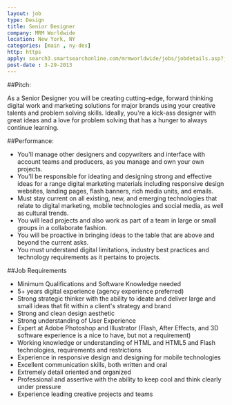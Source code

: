 ```yaml
---
layout: job
type: Design
title: Senior Designer
company: MRM Worldwide
location: New York, NY
categories: [main , ny-des]
http: https
apply: search3.smartsearchonline.com/mrmworldwide/jobs/jobdetails.asp?job_number=591&sourcename=Indeed
post-date : 3-29-2013
---
```


##Pitch:

As a Senior Designer you will be creating cutting-edge, forward thinking digital work and marketing solutions for major brands using your creative talents and problem solving skills. Ideally, you're a kick-ass designer with great ideas and a love for problem solving that has a hunger to always continue learning.
 
##Performance:

* You'll manage other designers and copywriters and interface with account teams and producers, as you manage and own your own projects. 
* You'll be responsible for ideating and designing strong and effective ideas for a range digital marketing materials including responsive design websites, landing pages, flash banners, rich media units, and emails.
* Must stay current on all existing, new, and emerging technologies that relate to digital marketing, mobile technologies and social media, as well as cultural trends.
* You will lead projects and also work as part of a team in large or small groups in a collaborate fashion. 
* You will be proactive in bringing ideas to the table that are above and beyond the current asks.
* You must understand digital limitations, industry best practices and technology requirements as it pertains to projects.

##Job Requirements

* Minimum Qualifications and Software Knowledge needed
* 5+ years digital experience (agency experience preferred)
* Strong strategic thinker with the ability to ideate and deliver large and small ideas that fit within a client's strategy and brand
* Strong and clean design aesthetic
* Strong understanding of User Experience
* Expert at Adobe Photoshop and Illustrator (Flash, After Effects, and 3D software experience is a nice to have, but not a requirement) 
* Working knowledge or understanding of HTML and HTML5 and Flash technologies, requirements and restrictions
* Experience in responsive design and designing for mobile technologies
* Excellent communication skills, both written and oral
* Extremely detail oriented and organized
* Professional and assertive with the ability to keep cool and think clearly under pressure
* Experience leading creative projects and teams